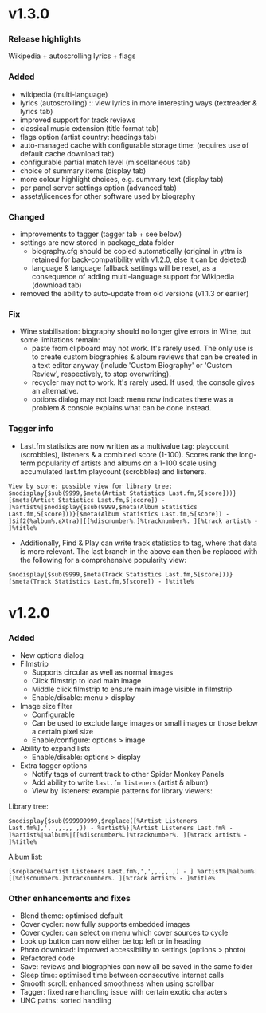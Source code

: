 # v1.3.0
### Release highlights
Wikipedia + autoscrolling lyrics + flags
### Added
- wikipedia (multi-language)
- lyrics (autoscrolling) :: view lyrics in more interesting ways (textreader & lyrics tab)
- improved support for track reviews
- classical music extension (title format tab)
- flags option (artist country: headings tab)
- auto-managed cache with configurable storage time: (requires use of default cache download tab)
- configurable partial match level (miscellaneous tab)
- choice of summary items (display tab)
- more colour highlight choices, e.g. summary text (display tab)
- per panel server settings option (advanced tab)
- assets\licences for other software used by biography

### Changed
- improvements to tagger (tagger tab + see below)
- settings are now stored in package_data folder
    - biography.cfg should be copied automatically (original in yttm is retained for back-compatibility with v1.2.0, else it can be deleted)
    - language & language fallback settings will be reset, as a consequence of adding multi-language support for Wikipedia (download tab)
- removed the ability to auto-update from old versions (v1.1.3 or earlier)

### Fix
- Wine stabilisation: biography should no longer give errors in Wine, but some limitations remain:
    - paste from clipboard may not work. It's rarely used. The only use is to create custom biographies & album reviews that can be created in a text editor anyway (include 'Custom Biography' or 'Custom Review', respectively, to stop overwriting).
    - recycler may not to work. It's rarely used. If used, the console gives an alternative.
    - options dialog may not load: menu now indicates there was a problem & console explains what can be done instead.

### Tagger info

- Last.fm statistics are now written as a multivalue tag: playcount (scrobbles), listeners & a combined score (1-100). Scores rank the long-term popularity of artists and albums on a 1-100 scale using accumulated last.fm playcount (scrobbles) and listeners.

```View by score: possible view for library tree: $nodisplay{$sub(9999,$meta(Artist Statistics Last.fm,5[score]))}[$meta(Artist Statistics Last.fm,5[score]) - ]%artist%|$nodisplay{$sub(9999,$meta(Album Statistics Last.fm,5[score]))}[$meta(Album Statistics Last.fm,5[score]) - ]$if2(%album%,εXtra)|[[%discnumber%.]%tracknumber%. ][%track artist% - ]%title%```

- Additionally, Find & Play can write track statistics to tag, where that data is more relevant. The last branch in the above can then be replaced with the following for a comprehensive popularity view:

```$nodisplay{$sub(9999,$meta(Track Statistics Last.fm,5[score]))}[$meta(Track Statistics Last.fm,5[score]) - ]%title%```

# v1.2.0
### Added
- New options dialog
- Filmstrip
	- Supports circular as well as normal images
	- Click filmstrip to load main image
	- Middle click filmstrip to ensure main image visible in filmstrip
	- Enable/disable: menu > display
- Image size filter
	- Configurable
	- Can be used to exclude large images or small images or those below a certain pixel size
	- Enable/configure: options > image
- Ability to expand lists
	- Enable/disable: options > display
- Extra tagger options
	- Notify tags of current track to other Spider Monkey Panels
	- Add ability to write `last.fm listeners` (artist & album)
	- View by listeners: example patterns for library viewers:

Library tree:

```$nodisplay{$sub(999999999,$replace([%Artist Listeners Last.fm%],',',,.,, ,)) - %artist%}[%Artist Listeners Last.fm% - ]%artist%|%album%|[[%discnumber%.]%tracknumber%. ][%track artist% - ]%title%```

Album list:

```[$replace(%Artist Listeners Last.fm%,',',,.,, ,) - ] %artist%|%album%|[[%discnumber%.]%tracknumber%. ][%track artist% - ]%title%```

### Other enhancements and fixes
- Blend theme: optimised default
- Cover cycler: now fully supports embedded images
- Cover cycler: can select on menu which cover sources to cycle
- Look up button can now either be top left or in heading
- Photo download: improved accessibility to settings (options > photo)
- Refactored code
- Save: reviews and biographies can now all be saved in the same folder
- Sleep time: optimised time between consecutive internet calls
- Smooth scroll: enhanced smoothness when using scrollbar
- Tagger: fixed rare handling issue with certain exotic characters
- UNC paths: sorted handling
